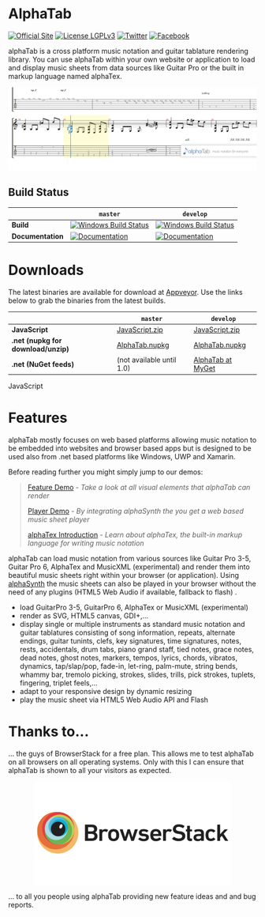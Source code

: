 # AlphaTab
[![Official Site](https://img.shields.io/badge/site-alphatab.net-blue.svg)](https://alphatab.net) 
[![License LGPLv3](https://img.shields.io/badge/license-LGPLv3-green.svg)](http://www.gnu.org/licenses/lgpl-3.0.html)
[![Twitter](https://img.shields.io/badge/twitter-alphaTabMusic-blue.svg)](https://twitter.com/alphaTabMusic)
[![Facebook](https://img.shields.io/badge/facebook-alphaTabMusic-blue.svg)](https://facebook.com/alphaTabMusic)

alphaTab is a cross platform music notation and guitar tablature rendering library. You can use alphaTab within your own website or application to load and display music sheets from data sources like Guitar Pro or the built in markup language named alphaTex.

![alphaTab](Images/banner.png?raw=true "alphaTab")

## Build Status

&nbsp; | `master` | `develop`
--- | --- | --- 
**Build** | [![Windows Build Status](https://ci.appveyor.com/api/projects/status/github/CoderLine/AlphaTab?branch=master&svg=true)](https://ci.appveyor.com/project/Danielku15/alphaTab/branch/master)  | [![Windows Build Status](https://ci.appveyor.com/api/projects/status/github/CoderLine/AlphaTab?branch=develop&svg=true)](https://ci.appveyor.com/project/Danielku15/alphaTab/branch/develop)
**Documentation** | [![Documentation](https://img.shields.io/badge/docs-master-brightgreen.svg)](https://docs.alphatab.net/master)  | [![Documentation](https://img.shields.io/badge/docs-develop-brightgreen.svg)](https://docs.alphatab.net/develop)

# Downloads

The latest binaries are available for download at [Appveyor](https://ci.appveyor.com/project/Danielku15/alphatab/build/artifacts). Use the links below to grab the binaries from the latest builds.

&nbsp; | `master` | `develop`
--- | --- | --- 
**JavaScript** | [JavaScript.zip](https://ci.appveyor.com/api/projects/Danielku15/alphaTab/artifacts/JavaScript.zip?branch=master) | [JavaScript.zip](https://ci.appveyor.com/api/projects/Danielku15/alphaTab/artifacts/JavaScript.zip?branch=develop)
**.net (nupkg for download/unzip)** | [AlphaTab.nupkg](https://ci.appveyor.com/api/projects/Danielku15/alphaTab/artifacts/AlphaTab.nupkg?branch=master) | [AlphaTab.nupkg](https://ci.appveyor.com/api/projects/Danielku15/alphaTab/artifacts/AlphaTab.nupkg?branch=develop)
**.net (NuGet feeds)** | (not available until 1.0) | [AlphaTab at MyGet](https://www.myget.org/feed/coderline/package/nuget/AlphaTab)

JavaScript

# Features
alphaTab mostly focuses on web based platforms allowing music notation to be embedded into websites and browser based apps but is designed to be used also from .net based platforms like Windows, UWP and Xamarin. 

Before reading further you might simply jump to our demos: 

> [Feature Demo](https://docs.alphatab.net/master/features/) - *Take a look at all visual elements that alphaTab can render*
>
> [Player Demo](https://docs.alphatab.net/master/assets/files/player.html) - *By integrating alphaSynth the you get a web based music sheet player* 
>
> [alphaTex Introduction](https://docs.alphatab.net/master/alphatex/) - *Learn about alphaTex, the built-in markup language for writing music notation*

alphaTab can load music notation from various sources like Guitar Pro 3-5, Guitar Pro 6, AlphaTex and MusicXML (experimental) and render them into beautiful music sheets right within your browser (or application). Using [alphaSynth](http://github.com/CoderLine/alphaSynth) the music sheets can also be played in your browser without the need of any plugins (HTML5 Web Audio if available, fallback to flash) .

* load GuitarPro 3-5, GuitarPro 6, AlphaTex or MusicXML (experimental)
* render as SVG, HTML5 canvas, GDI+,... 
* display single or multiple instruments as standard music notation and guitar tablatures consisting of song information, repeats, alternate endings, guitar tunints, clefs, key signatures, time signatures, notes, rests, accidentals, drum tabs, piano grand staff, tied notes, grace notes, dead notes, ghost notes, markers, tempos, lyrics, chords, vibratos, dynamics, tap/slap/pop, fade-in, let-ring, palm-mute, string bends, whammy bar, tremolo picking, strokes, slides, trills, pick strokes, tuplets, fingering, triplet feels,... 
* adapt to your responsive design by dynamic resizing 
* play the music sheet via HTML5 Web Audio API and Flash 

# Thanks to... 

... the guys of BrowserStack for a free plan. This allows me to test alphaTab on all browsers on all operating systems. Only with this I can ensure that alphaTab is shown to all your visitors as expected. 

<p align="center">
<a href="https://www.browserstack.com" target="_blank"><img src="Images/BrowserStack.png?raw=true" width="400" align="center"/></a>
</p>

... to all you people using alphaTab providing new feature ideas and and bug reports. 

